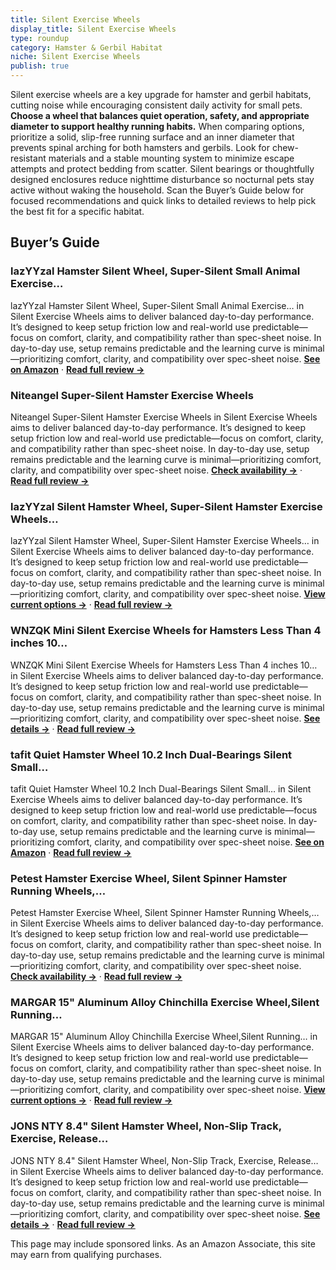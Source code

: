 ```yaml
---
title: Silent Exercise Wheels
display_title: Silent Exercise Wheels
type: roundup
category: Hamster & Gerbil Habitat
niche: Silent Exercise Wheels
publish: true
---
```


<p>Silent exercise wheels are a key upgrade for hamster and gerbil habitats, cutting noise while encouraging consistent daily activity for small pets. <strong>Choose a wheel that balances quiet operation, safety, and appropriate diameter to support healthy running habits.</strong> When comparing options, prioritize a solid, slip-free running surface and an inner diameter that prevents spinal arching for both hamsters and gerbils. Look for chew-resistant materials and a stable mounting system to minimize escape attempts and protect bedding from scatter. Silent bearings or thoughtfully designed enclosures reduce nighttime disturbance so nocturnal pets stay active without waking the household. Scan the Buyer’s Guide below for focused recommendations and quick links to detailed reviews to help pick the best fit for a specific habitat.</p>
<h2>Buyer’s Guide</h2>
<h3>lazYYzal Hamster Silent Wheel, Super-Silent Small Animal Exercise…</h3>
<p>lazYYzal Hamster Silent Wheel, Super-Silent Small Animal Exercise… in Silent Exercise Wheels aims to deliver balanced day-to-day performance. It’s designed to keep setup friction low and real-world use predictable&mdash;focus on comfort, clarity, and compatibility rather than spec-sheet noise. In day-to-day use, setup remains predictable and the learning curve is minimal&mdash;prioritizing comfort, clarity, and compatibility over spec-sheet noise. <a href="https://amzn.to/4nOpoax" target="_blank" rel="nofollow sponsored noopener noopener" target="_blank"><strong>See on Amazon</strong></a> · <a href="/reviews/lazyyzal-hamster-silent-wheel-super-silent-small-animal-exercise-wheel-af38bc6f/"><strong>Read full review &rarr;</strong></a></p>
<h3>Niteangel Super-Silent Hamster Exercise Wheels</h3>
<p>Niteangel Super-Silent Hamster Exercise Wheels in Silent Exercise Wheels aims to deliver balanced day-to-day performance. It’s designed to keep setup friction low and real-world use predictable&mdash;focus on comfort, clarity, and compatibility rather than spec-sheet noise. In day-to-day use, setup remains predictable and the learning curve is minimal&mdash;prioritizing comfort, clarity, and compatibility over spec-sheet noise. <a href="https://amzn.to/4hc24kN" target="_blank" rel="nofollow sponsored noopener noopener" target="_blank"><strong>Check availability &rarr;</strong></a> · <a href="/reviews/niteangel-super-silent-hamster-exercise-wheels-quiet-spinner-hamster-ru-b3cf23ec/"><strong>Read full review &rarr;</strong></a></p>
<h3>lazYYzal Silent Hamster Wheel, Super-Silent Hamster Exercise Wheels…</h3>
<p>lazYYzal Silent Hamster Wheel, Super-Silent Hamster Exercise Wheels… in Silent Exercise Wheels aims to deliver balanced day-to-day performance. It’s designed to keep setup friction low and real-world use predictable&mdash;focus on comfort, clarity, and compatibility rather than spec-sheet noise. In day-to-day use, setup remains predictable and the learning curve is minimal&mdash;prioritizing comfort, clarity, and compatibility over spec-sheet noise. <a href="https://amzn.to/47erR7l" target="_blank" rel="nofollow sponsored noopener noopener" target="_blank"><strong>View current options &rarr;</strong></a> · <a href="/reviews/lazyyzal-silent-hamster-wheel-super-silent-hamster-exercise-wheels-acce-5c8a0adf/"><strong>Read full review &rarr;</strong></a></p>
<h3>WNZQK Mini Silent Exercise Wheels for Hamsters Less Than 4 inches 10…</h3>
<p>WNZQK Mini Silent Exercise Wheels for Hamsters Less Than 4 inches 10… in Silent Exercise Wheels aims to deliver balanced day-to-day performance. It’s designed to keep setup friction low and real-world use predictable&mdash;focus on comfort, clarity, and compatibility rather than spec-sheet noise. In day-to-day use, setup remains predictable and the learning curve is minimal&mdash;prioritizing comfort, clarity, and compatibility over spec-sheet noise. <a href="https://amzn.to/492Evsn" target="_blank" rel="nofollow sponsored noopener noopener" target="_blank"><strong>See details &rarr;</strong></a> · <a href="/reviews/wnzqk-mini-silent-exercise-wheels-for-hamsters-less-than-4-inches-10-cm-58efa879/"><strong>Read full review &rarr;</strong></a></p>
<h3>tafit Quiet Hamster Wheel 10.2 Inch Dual-Bearings Silent Small…</h3>
<p>tafit Quiet Hamster Wheel 10.2 Inch Dual-Bearings Silent Small… in Silent Exercise Wheels aims to deliver balanced day-to-day performance. It’s designed to keep setup friction low and real-world use predictable&mdash;focus on comfort, clarity, and compatibility rather than spec-sheet noise. In day-to-day use, setup remains predictable and the learning curve is minimal&mdash;prioritizing comfort, clarity, and compatibility over spec-sheet noise. <a href="https://amzn.to/472Xdxv" target="_blank" rel="nofollow sponsored noopener noopener" target="_blank"><strong>See on Amazon</strong></a> · <a href="/reviews/tafit-quiet-hamster-wheel-10-2-inch-dual-bearings-silent-small-animals-da53d3aa/"><strong>Read full review &rarr;</strong></a></p>
<h3>Petest Hamster Exercise Wheel, Silent Spinner Hamster Running Wheels,…</h3>
<p>Petest Hamster Exercise Wheel, Silent Spinner Hamster Running Wheels,… in Silent Exercise Wheels aims to deliver balanced day-to-day performance. It’s designed to keep setup friction low and real-world use predictable&mdash;focus on comfort, clarity, and compatibility rather than spec-sheet noise. In day-to-day use, setup remains predictable and the learning curve is minimal&mdash;prioritizing comfort, clarity, and compatibility over spec-sheet noise. <a href="https://amzn.to/4q8WCD8" target="_blank" rel="nofollow sponsored noopener noopener" target="_blank"><strong>Check availability &rarr;</strong></a> · <a href="/reviews/petest-hamster-exercise-wheel-silent-spinner-hamster-running-wheels-dia-e2c22e45/"><strong>Read full review &rarr;</strong></a></p>
<h3>MARGAR 15" Aluminum Alloy Chinchilla Exercise Wheel,Silent Running…</h3>
<p>MARGAR 15" Aluminum Alloy Chinchilla Exercise Wheel,Silent Running… in Silent Exercise Wheels aims to deliver balanced day-to-day performance. It’s designed to keep setup friction low and real-world use predictable&mdash;focus on comfort, clarity, and compatibility rather than spec-sheet noise. In day-to-day use, setup remains predictable and the learning curve is minimal&mdash;prioritizing comfort, clarity, and compatibility over spec-sheet noise. <a href="https://amzn.to/3J6rWSk" target="_blank" rel="nofollow sponsored noopener noopener" target="_blank"><strong>View current options &rarr;</strong></a> · <a href="/reviews/margar-15-aluminum-alloy-chinchilla-exercise-wheel-silent-running-wheel-cca9cb4d/"><strong>Read full review &rarr;</strong></a></p>
<h3>JONS NTY 8.4" Silent Hamster Wheel, Non-Slip Track, Exercise, Release…</h3>
<p>JONS NTY 8.4" Silent Hamster Wheel, Non-Slip Track, Exercise, Release… in Silent Exercise Wheels aims to deliver balanced day-to-day performance. It’s designed to keep setup friction low and real-world use predictable&mdash;focus on comfort, clarity, and compatibility rather than spec-sheet noise. In day-to-day use, setup remains predictable and the learning curve is minimal&mdash;prioritizing comfort, clarity, and compatibility over spec-sheet noise. <a href="https://amzn.to/42CYfz1" target="_blank" rel="nofollow sponsored noopener noopener" target="_blank"><strong>See details &rarr;</strong></a> · <a href="/reviews/jons-nty-8-4-silent-hamster-wheel-non-slip-track-exercise-release-stres-d68692e8/"><strong>Read full review &rarr;</strong></a></p>
<aside class="disclosure">This page may include sponsored links. As an Amazon Associate, this site may earn from qualifying purchases.</aside>
